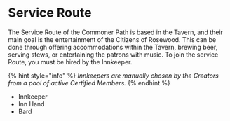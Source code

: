 # Service Route

The Service Route of the Commoner Path is based in the Tavern, and their main goal is the entertainment of the Citizens of Rosewood. This can be done through offering accommodations within the Tavern, brewing beer, serving stews, or entertaining the patrons with music. To join the service Route, you must be hired by the Innkeeper.

{% hint style="info" %}
_Innkeepers are manually chosen by the Creators from a pool of active Certified Members._
{% endhint %}

* Innkeeper
* Inn Hand
* Bard

